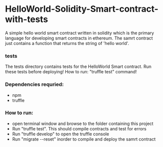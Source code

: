 # HelloWorld-Solidity-Smart-contract-with-tests

A simple hello world smart contract written in solidity which is the primary language for developing smart contracts in ethereum.
The samrt contract just contains a function that returns the string of 'hello world'.

### tests
The tests directory contains tests for the HelloWorld Smart contract. Run these tests before deploying! 
How to run: "truffle test" command!

### Dependencies requried:
- npm
- truffle

### How to run:
- open terminal window and browse to the folder containing this project
- Run "truffle test". This should compile contracts and test for errors
- Run "truffle develop" to open the truffle console
- Run "migrate --reset" inorder to compile and deploy the samrt contract

